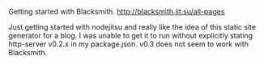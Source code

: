 Getting started with Blacksmith.  http://blacksmith.jit.su/all-pages


Just getting started with nodejitsu and really like the idea of this
static site generator for a blog.  I was unable to get it to run without
explicitly stating http-server v0.2.x in my package.json.  v0.3 does not seem to work with Blacksmith.  


